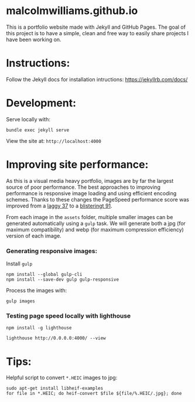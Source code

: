 # malcolmwilliams.github.io

This is a portfolio website made with Jekyll and GitHub Pages. The goal of this project is to have a simple, clean and free way to easily share projects I have been working on.

# Instructions:

Follow the Jekyll docs for installation intructions: https://jekyllrb.com/docs/

# Development:

Serve locally with:

```
bundle exec jekyll serve
```

View the site at: `http://localhost:4000`

# Improving site performance:

As this is a visual media heavy portfolio, images are by far the largest source of poor performance. The best approaches to improving performance is responsive image loading and using efficient encoding schemes. Thanks to these changes the PageSpeed performance score was improved from a [laggy 37](https://pagespeed.web.dev/analysis/https-malcolmwilliams-ca-artwork-2023-06-10-artwork-html/pnrdknalok?form_factor=mobile) to a [blisteringt 91](https://pagespeed.web.dev/analysis/https-malcolmwilliams-ca-artwork-2023-06-10-artwork-html/6b10ldrb9c?form_factor=mobile).

From each image in the `assets` folder, multiple smaller images can be generated automatically using a `gulp` task. We will generate both a jpg (for maximum compatibility) and webp (for maximum compression efficiency) version of each image.

### Generating responsive images:

Install `gulp`

```
npm install --global gulp-cli
npm install --save-dev gulp gulp-responsive
```

Process the images with:

```
gulp images
```

### Testing page speed locally with lighthouse

```
npm install -g lighthouse
```

```
lighthouse http://0.0.0.0:4000/ --view
```

# Tips:

Helpful script to convert `*.HEIC` images to jpg:

```
sudo apt-get install libheif-examples
for file in *.HEIC; do heif-convert $file ${file/%.HEIC/.jpg}; done
```
